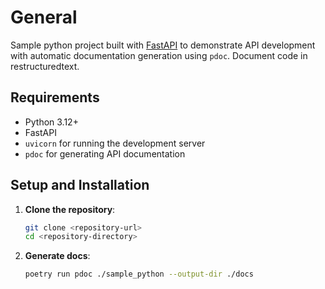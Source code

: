 # General
Sample python project built with [FastAPI](https://fastapi.tiangolo.com/) to demonstrate API development with automatic documentation generation using `pdoc`.
Document code in restructuredtext.

## Requirements

- Python 3.12+
- FastAPI
- `uvicorn` for running the development server
- `pdoc` for generating API documentation

## Setup and Installation

1. **Clone the repository**:
   ```bash
   git clone <repository-url>
   cd <repository-directory>
   ```
2. **Generate docs**:
    ```bash
    poetry run pdoc ./sample_python --output-dir ./docs
    ```